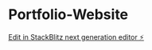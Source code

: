 # Portfolio-Website

[Edit in StackBlitz next generation editor ⚡️](https://stackblitz.com/~/github.com/curiousguyinhis30s/Portfolio-Website)